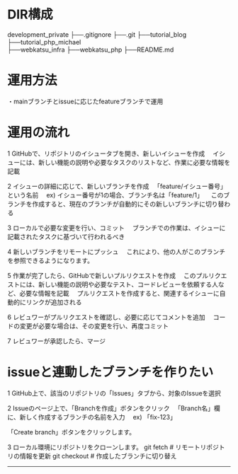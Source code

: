 # DIR構成
development_private
 ├──.gitignore
 ├──.git
 ├──tutorial_blog
 ├──tutorial_php_michael  
 ├──webkatsu_infra
 ├──webkatsu_php
 ├──README.md



# 運用方法
・mainブランチとissueに応じたfeatureブランチで運用



# 運用の流れ

1 GitHubで、リポジトリのイシュータブを開き、新しいイシューを作成
　イシューには、新しい機能の説明や必要なタスクのリストなど、作業に必要な情報を記載

2 イシューの詳細に応じて、新しいブランチを作成
　「feature/イシュー番号」という名前
　ex) イシュー番号が1の場合、ブランチ名は「feature/1」
　このブランチを作成すると、現在のブランチが自動的にその新しいブランチに切り替わる

3 ローカルで必要な変更を行い、コミット
　ブランチでの作業は、イシューに記載されたタスクに基づいて行われるべき

4 新しいブランチをリモートにプッシュ
　これにより、他の人がこのブランチを参照できるようになります。

5 作業が完了したら、GitHubで新しいプルリクエストを作成
　このプルリクエストには、新しい機能の説明や必要なテスト、コードレビューを依頼する人など、必要な情報を記載
　プルリクエストを作成すると、関連するイシューに自動的にリンクが追加される

6 レビュワーがプルリクエストを確認し、必要に応じてコメントを追加
　コードの変更が必要な場合は、その変更を行い、再度コミット

7 レビュワーが承認したら、マージ


# issueと連動したブランチを作りたい

1 GitHub上で、該当のリポジトリの「Issues」タブから、対象のIssueを選択

2 Issueのページ上で、「Branchを作成」ボタンをクリック
　「Branch名」欄に、新しく作成するブランチの名前を入力
　ex) 「fix-123」

「Create branch」ボタンをクリックします。

3 ローカル環境にリポジトリをクローンします。
  git fetch    # リモートリポジトリの情報を更新
  git checkout # 作成したブランチに切り替え

---




